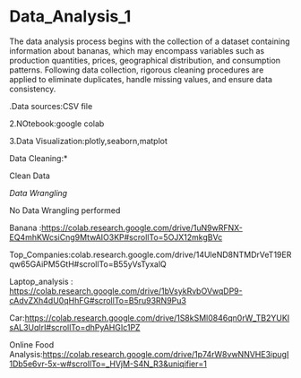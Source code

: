# Data_Analysis_1

The data analysis process begins with the collection of a dataset containing information about bananas, which may encompass variables such as production quantities, prices, geographical distribution, and consumption patterns. Following data collection, rigorous cleaning procedures are applied to eliminate duplicates, handle missing values, and ensure data consistency. 

.Data sources:CSV file

2.NOtebook:google colab

3.Data Visualization:plotly,seaborn,matplot

Data Cleaning:*

Clean Data

*Data Wrangling*

No Data Wrangling performed

  Banana :https://colab.research.google.com/drive/1uN9wRFNX-EQ4mhKWcsiCng9MtwAIO3KP#scrollTo=5OJX12mkgBVc

  
  Top_Companies:colab.research.google.com/drive/14UleND8NTMDrVeT19ERqw65GAiPM5GtH#scrollTo=B55yVsTyxalQ

  
  Laptop_analysis : https://colab.research.google.com/drive/1bVsykRvbOVwqDP9-cAdvZXh4dU0qHhFG#scrollTo=B5ru93RN9Pu3

  Car:https://colab.research.google.com/drive/1S8kSMl0846qn0rW_TB2YUKIsAL3UqIrI#scrollTo=dhPyAHGIc1PZ
  
  Online Food Analysis:https://colab.research.google.com/drive/1p74rW8vwNNVHE3ipugI1Db5e6vr-5x-w#scrollTo=_HVjM-S4N_R3&uniqifier=1




